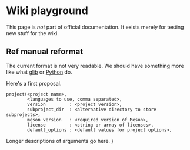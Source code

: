 # Wiki playground

This page is *not* part of official documentation. It exists merely for testing new stuff for the wiki.

## Ref manual reformat

The current format is not very readable. We should have something more like what [glib](https://developer.gnome.org/glib/stable/glib-Hash-Tables.html) or [Python](https://docs.python.org/3/library/os.html) do.

Here's a first proposal.

    project(<project name>,
            <languages to use, comma separated>,
            version         : <project version>,
            subproject_dir  : <alternative directory to store subprojects>,
            meson_version   : <required version of Meson>,
            license         : <string or array of licenses>,
            default_options : <default values for project options>,

Longer descriptions of arguments go here.
            )
